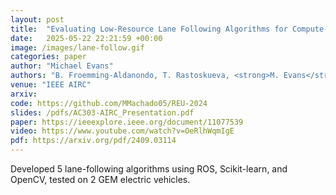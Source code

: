 ```yaml
---
layout: post
title:  "Evaluating Low-Resource Lane Following Algorithms for Compute-Constrained Automated Vehicles"
date:   2025-05-22 22:21:59 +00:00
image: /images/lane-follow.gif
categories: paper
author: "Michael Evans"
authors: "B. Froemming-Aldanondo, T. Rastoskueva, <strong>M. Evans</strong>, M. Machado, A. Vadella, L. Escamilla, R. Johnson, M. Jostes, D. Butani, R. Kaddis, C. Chung, and J. Siegel"
venue: "IEEE AIRC"
arxiv:
code: https://github.com/MMachado05/REU-2024
slides: /pdfs/AC303-AIRC_Presentation.pdf
paper: https://ieeexplore.ieee.org/document/11077539
video: https://www.youtube.com/watch?v=OeRlhWqmIgE
pdf: https://arxiv.org/pdf/2409.03114
---
```

Developed 5 lane-following algorithms using ROS, Scikit-learn, and OpenCV, tested on 2 GEM electric vehicles.
